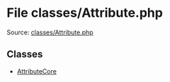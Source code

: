 File classes/Attribute.php
=========

Source: [classes/Attribute.php](https://github.com/PrestaShop/PrestaShop/blob/1.6.0.12/classes/Attribute.php)


Classes
-------

* [AttributeCore](class.AttributeCore.md)


